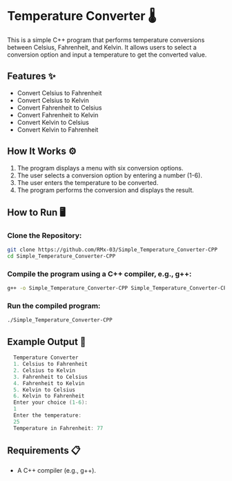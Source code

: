 # Temperature Converter 🌡️

This is a simple C++ program that performs temperature conversions between Celsius, Fahrenheit, and Kelvin. It allows users to select a conversion option and input a temperature to get the converted value.

## Features ✨

- Convert Celsius to Fahrenheit
- Convert Celsius to Kelvin
- Convert Fahrenheit to Celsius
- Convert Fahrenheit to Kelvin
- Convert Kelvin to Celsius
- Convert Kelvin to Fahrenheit

## How It Works ⚙️

1. The program displays a menu with six conversion options.
2. The user selects a conversion option by entering a number (1-6).
3. The user enters the temperature to be converted.
4. The program performs the conversion and displays the result.

## How to Run 🖥️
### Clone the Repository:  
  ```bash
  git clone https://github.com/RMx-03/Simple_Temperature_Converter-CPP
  cd Simple_Temperature_Converter-CPP
  ```
### Compile the program using a C++ compiler, e.g., g++:
  ```bash
  g++ -o Simple_Temperature_Converter-CPP Simple_Temperature_Converter-CPP.cpp
  ```
### Run the compiled program:
  ```bash
  ./Simple_Temperature_Converter-CPP
  ```

## Example Output 🚀
```cpp
  Temperature Converter
  1. Celsius to Fahrenheit
  2. Celsius to Kelvin
  3. Fahrenheit to Celsius
  4. Fahrenheit to Kelvin
  5. Kelvin to Celsius
  6. Kelvin to Fahrenheit
  Enter your choice (1-6):
  1
  Enter the temperature:
  25
  Temperature in Fahrenheit: 77
```

## Requirements 📋

- A C++ compiler (e.g., g++).

